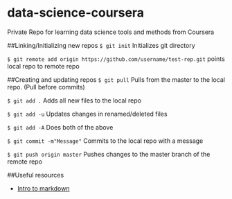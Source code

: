 # data-science-coursera
Private Repo for learning data science tools and methods from Coursera

##Linking/Initializing new repos
`$ git init` Initializes git directory

`$ git remote add origin https://github.com/username/test-rep.git` points local repo to remote repo


##Creating and updating repos
`$ git pull` Pulls from the master to the local repo. (Pull before commits)

`$ git add .` Adds all new files to the local repo

`$ git add -u` Updates changes in renamed/deleted files

`$ git add -A` Does both of the above

`$ git commit -m"Message"` Commits to the local repo with a message

`$ git push origin master` Pushes changes to the master branch of the remote repo


##Useful resources
* [Intro to markdown](http://daringfireball.net/projects/markdown/)


